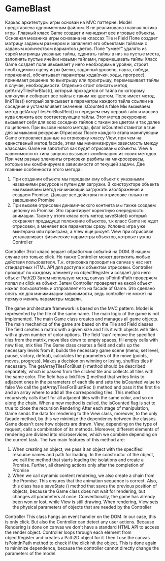# GameBlast

Каркас архитектуры игры основан на MVC паттерне. 
Model представлена одноименным файлом. В не реализована главная логика игры.
Главный класс Game создает и менеджит все игровые объекты.
Основная механика игры основана на классах Tile и Field
Поле создает матрицу заданым размером и запалняет его объектами тайлами с заданым количеством вариантов цветов.
Поле "умеет" удалять из сврей матриицы указаные тайлы, сдвигать тайлы в низ на пустые места, заполнять пустые ячейки новыми тайлами, перемешивать тайлы
Класс Game создает поле ивызывает у него необходимые уровни, строит необходимою сцену игры (меню, заданный уровень, пауза, победа, поражение), обсчитывает параметры хода(очки, ходы, прогресс),
принимает решение по выигрышу или проигрышу, перемешивает тайлы в случае, необходимости.
Отдельно стоит описать метод getArrayTilesForBlust(), который проходится от тайла по которому кликнули и собирает все тайлы с таким же цветом.
Поле имеет метод linkTiles() который записывает в параметры каждого тайла ссылки на соседние и устанавливает значение isCounted в false
Мы вызываем метод getArrayTilesForBlustRec() и передаем ему первый тайл и массив куда сложить все соответсвующие тайлы.
Этот метод рекурсивно вызывает себя для всех соседних тайлов с таким же цветом и так далее по цепочке. При вызове нового метода, флаг isCounted ставится в true для замыкания рекурсии
Отрисовка
После каждого этапа манипуляции Game отпровляет данные на отрисовку классу View, при чем на единственый метод facade, этим мы минимизируем зависмость между классами.
Game не заботится как будет отрисованы объекты.
View в зависимости от типа запроса вызывает комбинацию из своих методов. При чем разные элементы отрисовки разбиты на микросервесы, которые мы комбинируем в зависимости от текущей задачи.
Две главные особенности этого метода:
1. При создании объекта мы передаем ему объект с указаными названиями ресурсов и путем для загрузки.
В конструкторе объекта мы вызываем метод начинающий загружать изолбражения и создаем Promise. Дальше все действия по отрисовке только по завршению Promise
2. При вызове отрисовки динамического контнета мы также создаем цепочку из Promise. Это гарантирует коректную очередность анимации.
Также у этого класа есть метод saveState() который сохраняет предыдуще положение объектов, т.к класс Game не ждет отрисовки, а меняеет все параметры сразу.
Условно игра уже выигнрана или проиграна, а View еще рисует.
View при отрисовке устанавливает физические параметры объектов, котроые нужны Controller

Controller
Этот класс вешает обработчик событий на DOM. В нашем случае это только click. Но также Controller может дэтектить любые действия пользователя.
Т.к. отрисовка проходит на canvas у нас нет стандартных HTML API для доступа к объектом отрисовки.
Controller проходит по каждому элементу из objectRegister и создает для него объект Path2D
Затем использую метод canvas isPointInPath проверяем попал ли click на объект.
Затем Controller проверяет на какой объект нажал пользователь и отпровляет его на facade of Game.
Это сделано опять же для минимизации зависимости, ведь controller не может на прямую менять параметры модели. 


The game architecture framework is based on the MVC pattern.
Model is represented by the file of the same name. The main logic of the game is not implemented.
The main Game class creates and manages all game objects.
The main mechanics of the game are based on the Tile and Field classes
The field creates a matrix with a given size and fills it with objects with tiles with a given number of color options.
The field 'can' remove the specified tiles from the matrix, move tiles down to empty spaces, fill empty cells with new tiles, mix tiles
The Game class creates a field and calls up the necessary levels from it, builds the necessary game scene (menu, set level, pause, victory, defeat), calculates the parameters of the move (points, moves, progress),
Makes a decision on winning or losing, shuffles tiles if necessary.
The getArrayTilesForBlust () method should be described separately, which is passed from the clicked tile and collects all tiles with the same color.
The field has a linkTiles () method that writes links to adjacent ones in the parameters of each tile and sets the isCounted value to false
We call the getArrayTilesForBlustRec () method and pass it the first tile and an array where to add all the corresponding tiles.
This method recursively calls itself for all adjacent tiles with the same color, and so on along the chain. When a new method is called, the isCounted flag is set to true to close the recursion
Rendering
After each stage of manipulation, Game sends the data for rendering to the View class, moreover, to the only facade method, by this we minimize the dependency between the classes.
Game doesn't care how objects are drawn.
View, depending on the type of request, calls a combination of its methods. Moreover, different elements of rendering are divided into microservices, which we combine depending on the current task.
The two main features of this method are:
1. When creating an object, we pass it an object with the specified resource names and path for loading.
In the constructor of the object, we call the method that starts loading the isolations and create a Promise. Further, all drawing actions only after the completion of Promise
2. When we call dynamic content rendering, we also create a chain from the Promise. This ensures that the animation sequence is correct.
Also, this class has a saveState () method that saves the previous position of objects, because the Game class does not wait for rendering, but changes all parameters at once.
Conventionally, the game has already been won or lost, while View is still drawing.
When rendering, View sets the physical parameters of objects that are needed by the Controller

Controller
This class hangs an event handler on the DOM. In our case, this is only click. But also the Controller can detect any user actions.
Because Rendering is done on canvas we don't have a standard HTML API to access the render object.
Controller loops through each element from objectRegister and creates a Path2D object for it
Then I use the canvas isPointInPath method to check if the click hit the object.
This is done again to minimize dependence, because the controller cannot directly change the parameters of the model.
